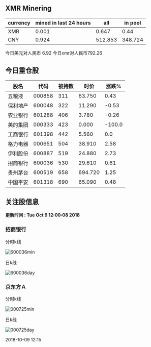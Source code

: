 ## XMR Minering

|currency|mined in last 24 hours|all|in pool|
|---|---|---|---|
|XMR|0.001|0.647|0.44|
|CNY|0.924|512.853|348.724|

今日美元对人民币 6.92	今日xmr对人民币792.26


## 今日重仓股 

|股名|代码|被持数|时价|涨跌%|
|---|---|---|---|---|
|五粮液|000858|311|63.750|0.43|
|保利地产|600048|322|11.290|-0.53|
|农业银行|601288|406|3.780|-0.26|
|美的集团|000333|423|0.000|-100.0|
|工商银行|601398|442|5.560|0.0|
|格力电器|000651|504|38.910|2.58|
|伊利股份|600887|519|24.880|2.73|
|招商银行|600036|530|29.610|0.61|
|贵州茅台|600519|658|694.720|1.25|
|中国平安|601318|690|65.090|0.48|

## 关注股信息
**更新时间 : Tue Oct  9 12:00:08 2018**
### 招商银行 
分时k线

![600036min](http://image.sinajs.cn/newchart/min/n/sh600036.gif)

日k线

![600036day](http://image.sinajs.cn/newchart/daily/n/sh600036.gif)

### 京东方Ａ 
分时k线

![000725min](http://image.sinajs.cn/newchart/min/n/sz000725.gif)

日k线

![000725day](http://image.sinajs.cn/newchart/daily/n/sz000725.gif)

2018-10-09 12:15